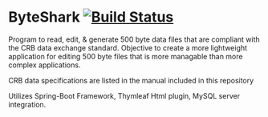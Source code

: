 # ByteShark [![Build Status](https://travis-ci.com/klee8880/ByteShark.svg?branch=main)](https://travis-ci.com/klee8880/ByteShark.svg?branch=main)
Program to read, edit, & generate 500 byte data files that are compliant with the CRB data exchange standard.
Objective to create a more lightweight application for editing 500 byte files that is more managable than more complex applications.

CRB data specifications are listed in the manual included in this repository

Utilizes Spring-Boot Framework, Thymleaf Html plugin, MySQL server integration. 
